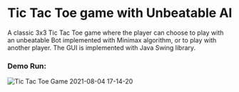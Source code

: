 # Tic Tac Toe game with Unbeatable AI

A classic 3x3 Tic Tac Toe game where the player can choose to play with an 
unbeatable Bot implemented with Minimax algorithm, or to play with another
player. The GUI is implemented with Java Swing library.

### Demo Run:

![Tic Tac Toe Game 2021-08-04 17-14-20](https://user-images.githubusercontent.com/83048295/128271656-6dcb0e4b-b49b-4794-8eff-ce87218ffbc1.gif)
